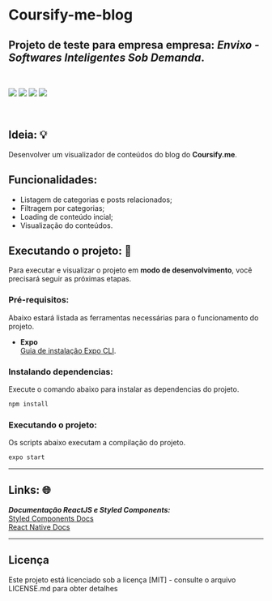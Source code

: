 # Coursify-me-blog 
## Projeto de teste para empresa empresa: ***Envixo - Softwares Inteligentes Sob Demanda***.

<br>
<p float="left">
 <img src="https://img.shields.io/badge/react_native-%2320232a.svg?style=for-the-badge&logo=react&logoColor=%2361DAFB">
 <img src="https://img.shields.io/badge/styled--components-DB7093?style=for-the-badge&logo=styled-components&logoColor=white">
 <img src="https://img.shields.io/badge/expo-1C1E24?style=for-the-badge&logo=expo&logoColor=#D04A37">
 <img src="https://img.shields.io/badge/typescript-%23007ACC.svg?style=for-the-badge&logo=typescript&logoColor=white">
</p>
<br>

## Ideia: 💡
Desenvolver um visualizador de conteúdos do blog do **Coursify.me**.

## Funcionalidades:
- Listagem de categorias e posts relacionados;
- Filtragem por categorias;
- Loading de conteúdo incial;
- Visualização do conteúdos.

## Executando o projeto: 🚀
Para executar e visualizar o projeto em **modo de desenvolvimento**, você precisará seguir as próximas etapas.

### Pré-requisitos:
Abaixo estará listada as ferramentas necessárias para o funcionamento do projeto.
- **Expo**<br>
  [<ins>Guia de instalação Expo CLI</ins>](https://docs.expo.dev/).

### Instalando dependencias:
Execute o comando abaixo para instalar as dependencias do projeto.
   ```sh
   npm install
   ```

### Executando o projeto:
Os scripts abaixo executam a compilação do projeto.
   ```sh
   expo start
   ```
  
---
## Links: 🌐

***Documentação ReactJS e Styled Components:***<br>
[<ins>Styled Components Docs</ins>](https://styled-components.com/) <br>
[<ins>React Native Docs</ins>](https://reactnative.dev/)

---
## Licença
Este projeto está licenciado sob a licença [MIT] - consulte o arquivo LICENSE.md para obter detalhes
